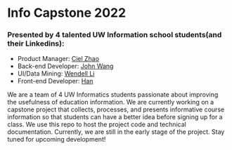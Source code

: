 # Info Capstone 2022

<h3>Presented by 4 talented UW Information school students(and their Linkedins): </h3>
<ul>
  <li>
    Product Manager: <a href='https://www.linkedin.com/in/sinanzhao/'>Ciel Zhao</a>
  </li>
  <li>
    Back-end Developer: <a href='https:/www.linkedin.com/in/jinghua-wang'>John Wang</a>
  </li>
  <li>
    UI/Data Mining: <a href='https://www.linkedin.com/in/wendellli99/'>Wendell Li</a>
  </li>
  <li>
    Front-end Developer: <a href='https://www.linkedin.com/in/han-zhao-8b058217a/'>Han</a>
  </li>
</ul>

We are a team of 4 UW Informatics students passionate about improving the usefulness of education information. We are currently working on a capstone project that collects, processes, and presents informative course information so that students can have a better idea before signing up for a class. We use this repo to host the project code and technical documentation. Currently, we are still in the early stage of the project. Stay tuned for upcoming development!
